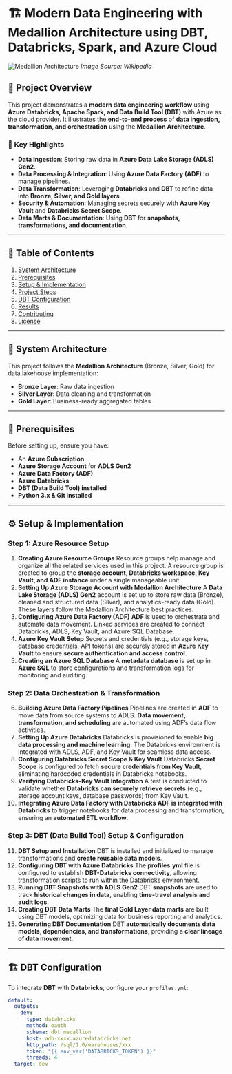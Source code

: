 # 🏗️ Modern Data Engineering with Medallion Architecture using DBT, Databricks, Spark, and Azure Cloud

![Medallion Architecture](![System_Architecture.jpeg](assets/System_Architecture.jpeg)
)
*Image Source: Wikipedia*

## 📌 Project Overview

This project demonstrates a **modern data engineering workflow** using **Azure Databricks, Apache Spark, and Data Build Tool (DBT)** with Azure as the cloud provider. It illustrates the **end-to-end process** of **data ingestion, transformation, and orchestration** using the **Medallion Architecture**.

### **🔹 Key Highlights**

- **Data Ingestion**: Storing raw data in **Azure Data Lake Storage (ADLS) Gen2**.
- **Data Processing & Integration**: Using **Azure Data Factory (ADF)** to manage pipelines.
- **Data Transformation**: Leveraging **Databricks** and **DBT** to refine data into **Bronze, Silver, and Gold layers**.
- **Security & Automation**: Managing secrets securely with **Azure Key Vault** and **Databricks Secret Scope**.
- **Data Marts & Documentation**: Using **DBT** for **snapshots, transformations, and documentation**.

---

## 📂 Table of Contents

1. [System Architecture](#-system-architecture)
2. [Prerequisites](#-prerequisites)
3. [Setup & Implementation](#-setup--implementation)
4. [Project Steps](#-project-steps)
5. [DBT Configuration](#-dbt-configuration)
6. [Results](#-results)
7. [Contributing](#-contributing)
8. [License](#-license)

---

## 🔧 System Architecture

This project follows the **Medallion Architecture** (Bronze, Silver, Gold) for data lakehouse implementation:

- **Bronze Layer**: Raw data ingestion
- **Silver Layer**: Data cleaning and transformation
- **Gold Layer**: Business-ready aggregated tables

---

## 🚀 Prerequisites

Before setting up, ensure you have:

- An **Azure Subscription**
- **Azure Storage Account** for **ADLS Gen2**
- **Azure Data Factory (ADF)**
- **Azure Databricks**
- **DBT (Data Build Tool) installed**
- **Python 3.x & Git installed**

---

## ⚙️ Setup & Implementation

### **Step 1: Azure Resource Setup**

1. **Creating Azure Resource Groups**
   Resource groups help manage and organize all the related services used in this project. A resource group is created to group the **storage account, Databricks workspace, Key Vault, and ADF instance** under a single manageable unit.
2. **Setting Up Azure Storage Account with Medallion Architecture**
   A **Data Lake Storage (ADLS) Gen2** account is set up to store raw data (Bronze), cleaned and structured data (Silver), and analytics-ready data (Gold). These layers follow the Medallion Architecture best practices.
3. **Configuring Azure Data Factory (ADF)**
   **ADF** is used to orchestrate and automate data movement. Linked services are created to connect Databricks, ADLS, Key Vault, and Azure SQL Database.
4. **Azure Key Vault Setup**
   Secrets and credentials (e.g., storage keys, database credentials, API tokens) are securely stored in **Azure Key Vault** to ensure **secure authentication and access control**.
5. **Creating an Azure SQL Database**
   A **metadata database** is set up in **Azure SQL** to store configurations and transformation logs for monitoring and auditing.

### **Step 2: Data Orchestration & Transformation**

6. **Building Azure Data Factory Pipelines**
   Pipelines are created in **ADF** to move data from source systems to ADLS. **Data movement, transformation, and scheduling** are automated using ADF’s data flow activities.
7. **Setting Up Azure Databricks**
   Databricks is provisioned to enable **big data processing and machine learning**. The Databricks environment is integrated with ADLS, ADF, and Key Vault for seamless data access.
8. **Configuring Databricks Secret Scope & Key Vault**
   Databricks **Secret Scope** is configured to fetch **secure credentials from Key Vault**, eliminating hardcoded credentials in Databricks notebooks.
9. **Verifying Databricks-Key Vault Integration**
   A test is conducted to validate whether **Databricks can securely retrieve secrets** (e.g., storage account keys, database passwords) from Key Vault.
10. **Integrating Azure Data Factory with Databricks**
    **ADF is integrated with Databricks** to trigger notebooks for data processing and transformation, ensuring an **automated ETL workflow**.

### **Step 3: DBT (Data Build Tool) Setup & Configuration**

11. **DBT Setup and Installation**
    DBT is installed and initialized to manage transformations and **create reusable data models**.
12. **Configuring DBT with Azure Databricks**
    The **profiles.yml** file is configured to establish **DBT-Databricks connectivity**, allowing transformation scripts to run within the Databricks environment.
13. **Running DBT Snapshots with ADLS Gen2**
    DBT **snapshots** are used to track **historical changes in data**, enabling **time-travel analysis and audit logs**.
14. **Creating DBT Data Marts**
    The **final Gold Layer data marts** are built using DBT models, optimizing data for business reporting and analytics.
15. **Generating DBT Documentation**
    DBT **automatically documents data models, dependencies, and transformations**, providing a **clear lineage of data movement**.

---

## 🏗️ DBT Configuration

To integrate **DBT** with **Databricks**, configure your `profiles.yml`:

```yaml
default:
  outputs:
    dev:
      type: databricks
      method: oauth
      schema: dbt_medallion
      host: adb-xxxx.azuredatabricks.net
      http_path: /sql/1.0/warehouses/xxx
      token: "{{ env_var('DATABRICKS_TOKEN') }}"
      threads: 4
  target: dev
```
